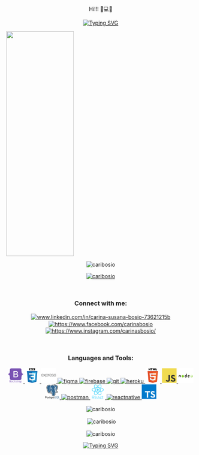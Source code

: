  <p align="center">Hi!!! 👋💻😃</p>
 <p align="center"> <a href="https://git.io/typing-svg"><img src="https://readme-typing-svg.herokuapp.com?font=Fira+Code&size=30&pause=1000&color=BD7C7C&center=true&width=500&height=100&lines=Bienvenidos+a+mi+perfil!!!!" alt="Typing SVG" /></a>
<p><img align="center" src="https://res.cloudinary.com/carina-bosio/image/upload/v1664415045/Banner_2_eydxjy.png" height="600" width="180"/></p>

<!-- <h1 align="center">Hi 👋, I'm Carina Bosio</h1> -->
<!-- <h3 align="center">Juniors Full Stack Developer de Córdoba, Argentina</h3> -->

<p align="center"> <img src="https://komarev.com/ghpvc/?username=caribosio&label=Profile%20views&color=0e75b6&style=flat" alt="caribosio" /> </p>

<p align="center"> <a href="https://github.com/ryo-ma/github-profile-trophy"><img src="https://github-profile-trophy.vercel.app/?username=caribosio" alt="caribosio" /></a> </p>
<br/>
<h3 align="center">Connect with me:</h3>
<p align="center">
<a href="https://www.linkedin.com/in/carina-susana-bosio-73621215b" target="blank"><img align="center" src="https://raw.githubusercontent.com/rahuldkjain/github-profile-readme-generator/master/src/images/icons/Social/linked-in-alt.svg" alt="www.linkedin.com/in/carina-susana-bosio-73621215b" height="30" width="40" /></a>
<a href="https://www.facebook.com/carinabosio" target="blank"><img align="center" src="https://raw.githubusercontent.com/rahuldkjain/github-profile-readme-generator/master/src/images/icons/Social/facebook.svg" alt="https://www.facebook.com/carinabosio" height="30" width="40" /></a>
<a href="https://www.instagram.com/carinasbosio/" target="blank"><img align="center" src="https://raw.githubusercontent.com/rahuldkjain/github-profile-readme-generator/master/src/images/icons/Social/instagram.svg" alt="https://www.instagram.com/carinasbosio/" height="30" width="40" /></a>
</p>
<br/>
<h3 align="center">Languages and Tools:</h3>
<p align="center"> <a href="https://getbootstrap.com" target="_blank" rel="noreferrer"> <img src="https://raw.githubusercontent.com/devicons/devicon/master/icons/bootstrap/bootstrap-plain-wordmark.svg" alt="bootstrap" width="40" height="40"/> </a> <a href="https://www.w3schools.com/css/" target="_blank" rel="noreferrer"> <img src="https://raw.githubusercontent.com/devicons/devicon/master/icons/css3/css3-original-wordmark.svg" alt="css3" width="40" height="40"/> </a> <a href="https://expressjs.com" target="_blank" rel="noreferrer"> <img src="https://raw.githubusercontent.com/devicons/devicon/master/icons/express/express-original-wordmark.svg" alt="express" width="40" height="40"/> </a> <a href="https://www.figma.com/" target="_blank" rel="noreferrer"> <img src="https://www.vectorlogo.zone/logos/figma/figma-icon.svg" alt="figma" width="40" height="40"/> </a> <a href="https://firebase.google.com/" target="_blank" rel="noreferrer"> <img src="https://www.vectorlogo.zone/logos/firebase/firebase-icon.svg" alt="firebase" width="40" height="40"/> </a> <a href="https://git-scm.com/" target="_blank" rel="noreferrer"> <img src="https://www.vectorlogo.zone/logos/git-scm/git-scm-icon.svg" alt="git" width="40" height="40"/> </a> <a href="https://heroku.com" target="_blank" rel="noreferrer"> <img src="https://www.vectorlogo.zone/logos/heroku/heroku-icon.svg" alt="heroku" width="40" height="40"/> </a> <a href="https://www.w3.org/html/" target="_blank" rel="noreferrer"> <img src="https://raw.githubusercontent.com/devicons/devicon/master/icons/html5/html5-original-wordmark.svg" alt="html5" width="40" height="40"/> </a> <a href="https://developer.mozilla.org/en-US/docs/Web/JavaScript" target="_blank" rel="noreferrer"> <img src="https://raw.githubusercontent.com/devicons/devicon/master/icons/javascript/javascript-original.svg" alt="javascript" width="40" height="40"/> </a> <a href="https://nodejs.org" target="_blank" rel="noreferrer"> <img src="https://raw.githubusercontent.com/devicons/devicon/master/icons/nodejs/nodejs-original-wordmark.svg" alt="nodejs" width="40" height="40"/>  <a href="https://www.postgresql.org" target="_blank" rel="noreferrer"> <img src="https://raw.githubusercontent.com/devicons/devicon/master/icons/postgresql/postgresql-original-wordmark.svg" alt="postgresql" width="40" height="40"/> </a> <a href="https://postman.com" target="_blank" rel="noreferrer"> <img src="https://www.vectorlogo.zone/logos/getpostman/getpostman-icon.svg" alt="postman" width="40" height="40"/> </a> <a href="https://reactjs.org/" target="_blank" rel="noreferrer"> <img src="https://raw.githubusercontent.com/devicons/devicon/master/icons/react/react-original-wordmark.svg" alt="react" width="40" height="40"/> </a> <a href="https://reactnative.dev/" target="_blank" rel="noreferrer"> <img src="https://reactnative.dev/img/header_logo.svg" alt="reactnative" width="40" height="40"/> </a> <a href="https://www.typescriptlang.org/" target="_blank" rel="noreferrer"> <img src="https://raw.githubusercontent.com/devicons/devicon/master/icons/typescript/typescript-original.svg" alt="typescript" width="40" height="40"/> </a> </p>

<p align="center"><img align="center" src="https://github-readme-stats.vercel.app/api/top-langs?username=caribosio&show_icons=true&locale=en&layout=compact" alt="caribosio" /></p>

<p align="center">&nbsp;<img align="center" src="https://github-readme-stats.vercel.app/api?username=caribosio&show_icons=true&locale=en" alt="caribosio" /></p>

<p align="center"><img align="center" src="https://github-readme-streak-stats.herokuapp.com/?user=caribosio&" alt="caribosio" /></p>


<p align="center">
<a href="https://git.io/typing-svg"><img src="https://readme-typing-svg.herokuapp.com?font=Fira+Code&pause=1000&color=BD7C7C&center=true&width=435&lines=Gracias+por+visitar+mi+perfil!!!;Cont%C3%A1ctame" alt="Typing SVG" /></a>
